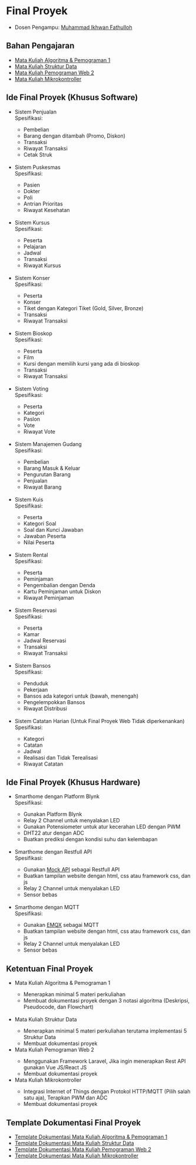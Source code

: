 # Final Proyek
<ul>
  <li>Dosen Pengampu: <a href="https://github.com/Muhammad-Ikhwan-Fathulloh">Muhammad Ikhwan Fathulloh</a></li>
</ul>

## Bahan Pengajaran
<ul>
  <li><a href="https://github.com/Muhammad-Ikhwan-Fathulloh/Algorithm-and-Programming-1-Course-Bank">Mata Kuliah Algoritma & Pemograman 1</a></li>
  <li><a href="https://github.com/Muhammad-Ikhwan-Fathulloh/Data-Structure-Course-Bank">Mata Kuliah Struktur Data</a></li>
  <li><a href="https://github.com/Muhammad-Ikhwan-Fathulloh/Web-Programming-2-Course-Bank">Mata Kuliah Pemograman Web 2</a></li>
  <li><a href="https://github.com/Muhammad-Ikhwan-Fathulloh/Microcontroller-Course-Bank">Mata Kuliah Mikrokontroller</a></li>
</ul>

## Ide Final Proyek (Khusus Software)
<ul>
  <li>Sistem Penjualan <br>Spesifikasi:</li>
  <ul>
    <li>Pembelian</li>
    <li>Barang dengan ditambah (Promo, Diskon)</li>
    <li>Transaksi</li>
    <li>Riwayat Transaksi</li>
    <li>Cetak Struk</li>
  </ul>
  <br>
  <li>Sistem Puskesmas <br>Spesifikasi:</li>
  <ul>
    <li>Pasien</li>
    <li>Dokter</li>
    <li>Poli</li>
    <li>Antrian Prioritas</li>
    <li>Riwayat Kesehatan</li>
  </ul>
  <br>
  <li>Sistem Kursus <br>Spesifikasi:</li>
  <ul>
    <li>Peserta</li>
    <li>Pelajaran</li>
    <li>Jadwal</li>
    <li>Transaksi</li>
    <li>Riwayat Kursus</li>
  </ul>
  <br>
  <li>Sistem Konser <br>Spesifikasi:</li>
  <ul>
    <li>Peserta</li>
    <li>Konser</li>
    <li>Tiket dengan Kategori Tiket (Gold, Silver, Bronze)</li>
    <li>Transaksi</li>
    <li>Riwayat Transaksi</li>
  </ul>
  <br>
  <li>Sistem Bioskop <br>Spesifikasi:</li>
  <ul>
    <li>Peserta</li>
    <li>Film</li>
    <li>Kursi dengan memilih kursi yang ada di bioskop</li>
    <li>Transaksi</li>
    <li>Riwayat Transaksi</li>
  </ul>
  <br>
  <li>Sistem Voting <br>Spesifikasi:</li>
  <ul>
    <li>Peserta</li>
    <li>Kategori</li>
    <li>Paslon</li>
    <li>Vote</li>
    <li>Riwayat Vote</li>
  </ul>
  <br>
  <li>Sistem Manajemen Gudang <br>Spesifikasi:</li>
  <ul>
    <li>Pembelian</li>
    <li>Barang Masuk & Keluar</li>
    <li>Pengurutan Barang</li>
    <li>Penjualan</li>
    <li>Riwayat Barang</li>
  </ul>
  <br>
  <li>Sistem Kuis <br>Spesifikasi:</li>
  <ul>
    <li>Peserta</li>
    <li>Kategori Soal</li>
    <li>Soal dan Kunci Jawaban</li>
    <li>Jawaban Peserta</li>
    <li>Nilai Peserta</li>
  </ul>
  <br>
  <li>Sistem Rental <br>Spesifikasi:</li>
  <ul>
    <li>Peserta</li>
    <li>Peminjaman</li>
    <li>Pengembalian dengan Denda</li>
    <li>Kartu Peminjaman untuk Diskon</li>
    <li>Riwayat Peminjaman</li>
  </ul>
  <br>
  <li>Sistem Reservasi <br>Spesifikasi:</li>
  <ul>
    <li>Peserta</li>
    <li>Kamar</li>
    <li>Jadwal Reservasi</li>
    <li>Transaksi</li>
    <li>Riwayat Transaksi</li>
  </ul>
  <br>
  <li>Sistem Bansos <br>Spesifikasi:</li>
  <ul>
    <li>Penduduk</li>
    <li>Pekerjaan</li>
    <li>Bansos ada kategori untuk (bawah, menengah)</li>
    <li>Pengelempokkan Bansos</li>
    <li>Riwayat Distribusi</li>
  </ul>
  <br>
  <li>Sistem Catatan Harian (Untuk Final Proyek Web Tidak diperkenankan) <br>Spesifikasi:</li>
  <ul>
    <li>Kategori</li>
    <li>Catatan</li>
    <li>Jadwal</li>
    <li>Realisasi dan Tidak Terealisasi</li>
    <li>Riwayat Catatan</li>
  </ul>
</ul>

## Ide Final Proyek (Khusus Hardware)
<ul>
  <li>Smarthome dengan Platform Blynk <br>Spesifikasi:</li>
  <ul>
    <li>Gunakan Platform Blynk</li>
    <li>Relay 2 Channel untuk menyalakan LED</li>
    <li>Gunakan Potensiometer untuk atur kecerahan LED dengan PWM</li>
    <li>DHT22 atur dengan ADC</li>
    <li>Buatkan prediksi dengan kondisi suhu dan kelembapan</li>
  </ul>
  <br>
  <li>Smarthome dengan Restfull API <br>Spesifikasi:</li>
  <ul>
    <li>Gunakan <a href="https://mockapi.io/">Mock API</a> sebagai Restfull API</li>
    <li>Buatkan tampilan website dengan html, css atau framework css, dan js</li>
    <li>Relay 2 Channel untuk menyalakan LED</li>
    <li>Sensor bebas</li>
  </ul>
  <br>
  <li>Smarthome dengan MQTT <br>Spesifikasi:</li>
  <ul>
    <li>Gunakan <a href="https://www.emqx.com/en">EMQX</a> sebagai MQTT</li>
    <li>Buatkan tampilan website dengan html, css atau framework css, dan js</li>
    <li>Relay 2 Channel untuk menyalakan LED</li>
    <li>Sensor bebas</li>
  </ul>
</ul>

## Ketentuan Final Proyek
<ul>
  <li>Mata Kuliah Algoritma & Pemograman 1</li>
  <ul>
    <li>Menerapkan minimal 5 materi perkuliahan</li>
    <li>Membuat dokumentasi proyek dengan 3 notasi algoritma (Deskripsi, Pseudocode, dan Flowchart)</li>
  </ul>
  <br>
  <li>Mata Kuliah Struktur Data</li>
  <ul>
    <li>Menerapkan minimal 5 materi perkuliahan terutama implementasi 5 Struktur Data</li>
    <li>Membuat dokumentasi proyek</li>
  </ul>
  <li>Mata Kuliah Pemograman Web 2</li>
  <ul>
    <li>Menggunakan Framework Laravel, Jika ingin menerapkan Rest API gunakan Vue JS/React JS</li>
    <li>Membuat dokumentasi proyek</li>
  </ul>
  <li>Mata Kuliah Mikrokontroller</li>
  <ul>
    <li>Integrasi Internet of Things dengan Protokol HTTP/MQTT (Pilih salah satu aja), Terapkan PWM dan ADC</li>
    <li>Membuat dokumentasi proyek</li>
  </ul>
</ul>

## Template Dokumentasi Final Proyek
<ul>
  <li><a href="https://github.com/Muhammad-Ikhwan-Fathulloh/Final-Student-Project/blob/main/Periode-2023-2024-Ganjil/Algoritm%26Programming1/Readme.md">Template Dokumentasi Mata Kuliah Algoritma & Pemograman 1</a></li>
  <li><a href="https://github.com/Muhammad-Ikhwan-Fathulloh/Final-Student-Project/blob/main/Periode-2023-2024-Ganjil/DataStructure/Readme.md">Template Dokumentasi Mata Kuliah Struktur Data</a></li>
  <li><a href="https://github.com/Muhammad-Ikhwan-Fathulloh/Final-Student-Project/blob/main/Periode-2023-2024-Genap/WebProgramming2/Readme.md">Template Dokumentasi Mata Kuliah Pemograman Web 2</a></li>
  <li><a href="https://github.com/Muhammad-Ikhwan-Fathulloh/Final-Student-Project/blob/main/Periode-2023-2024-Genap/Microcontroller/Readme.md">Template Dokumentasi Mata Kuliah Mikrokontroller</a></li>
</ul>

